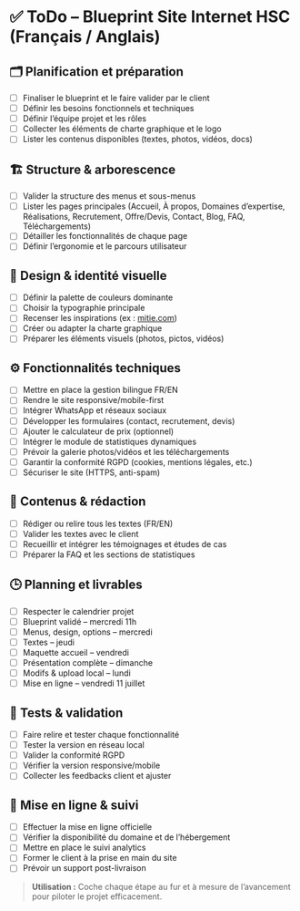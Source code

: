 # ✅ ToDo – Blueprint Site Internet HSC (Français / Anglais)

## 🗂️ Planification et préparation
- [ ] Finaliser le blueprint et le faire valider par le client
- [ ] Définir les besoins fonctionnels et techniques
- [ ] Définir l’équipe projet et les rôles
- [ ] Collecter les éléments de charte graphique et le logo
- [ ] Lister les contenus disponibles (textes, photos, vidéos, docs)

## 🏗️ Structure & arborescence
- [ ] Valider la structure des menus et sous-menus
- [ ] Lister les pages principales (Accueil, À propos, Domaines d’expertise, Réalisations, Recrutement, Offre/Devis, Contact, Blog, FAQ, Téléchargements)
- [ ] Détailler les fonctionnalités de chaque page
- [ ] Définir l’ergonomie et le parcours utilisateur

## 🎨 Design & identité visuelle
- [ ] Définir la palette de couleurs dominante
- [ ] Choisir la typographie principale
- [ ] Recenser les inspirations (ex : [mitie.com](https://mitie.com))
- [ ] Créer ou adapter la charte graphique
- [ ] Préparer les éléments visuels (photos, pictos, vidéos)

## ⚙️ Fonctionnalités techniques
- [ ] Mettre en place la gestion bilingue FR/EN
- [ ] Rendre le site responsive/mobile-first
- [ ] Intégrer WhatsApp et réseaux sociaux
- [ ] Développer les formulaires (contact, recrutement, devis)
- [ ] Ajouter le calculateur de prix (optionnel)
- [ ] Intégrer le module de statistiques dynamiques
- [ ] Prévoir la galerie photos/vidéos et les téléchargements
- [ ] Garantir la conformité RGPD (cookies, mentions légales, etc.)
- [ ] Sécuriser le site (HTTPS, anti-spam)

## 📝 Contenus & rédaction
- [ ] Rédiger ou relire tous les textes (FR/EN)
- [ ] Valider les textes avec le client
- [ ] Recueillir et intégrer les témoignages et études de cas
- [ ] Préparer la FAQ et les sections de statistiques

## 🕒 Planning et livrables
- [ ] Respecter le calendrier projet
- [ ] Blueprint validé – mercredi 11h
- [ ] Menus, design, options – mercredi
- [ ] Textes – jeudi
- [ ] Maquette accueil – vendredi
- [ ] Présentation complète – dimanche
- [ ] Modifs & upload local – lundi
- [ ] Mise en ligne – vendredi 11 juillet

## 🔎 Tests & validation
- [ ] Faire relire et tester chaque fonctionnalité
- [ ] Tester la version en réseau local
- [ ] Valider la conformité RGPD
- [ ] Vérifier la version responsive/mobile
- [ ] Collecter les feedbacks client et ajuster

## 🚀 Mise en ligne & suivi
- [ ] Effectuer la mise en ligne officielle
- [ ] Vérifier la disponibilité du domaine et de l’hébergement
- [ ] Mettre en place le suivi analytics
- [ ] Former le client à la prise en main du site
- [ ] Prévoir un support post-livraison

> **Utilisation :** Coche chaque étape au fur et à mesure de l’avancement pour piloter le projet efficacement.